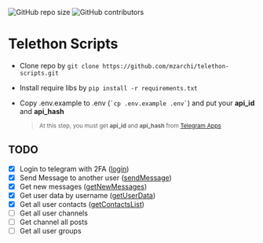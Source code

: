 <p>
<img alt="GitHub repo size" src="https://img.shields.io/github/repo-size/mzarchi/telethon-scripts">
<img alt="GitHub contributors" src="https://img.shields.io/github/contributors/mzarchi/telethon-scripts">
</p>

# Telethon Scripts

* Clone repo by ```git clone https://github.com/mzarchi/telethon-scripts.git```
* Install require libs by ```pip install -r requirements.txt```

* Copy .env.example to .env (`` `cp .env.example .env` ``) and put your <b>api_id</b> and <b>api_hash</b>

    > <sub>At this step, you must get **api_id** and **api_hash** from [Telegram Apps](https://my.telegram.org/auth?to=apps)</sub>

## TODO

* [x] Login to telegram with 2FA ([login](https://github.com/mzarchi/telethon-scripts/blob/main/codes/user.py#L21))
* [x] Send Message to another user ([sendMessage](https://github.com/mzarchi/telethon-scripts/blob/main/codes/user.py#L42))
* [x] Get new messages ([getNewMessages](https://github.com/mzarchi/telethon-scripts/blob/main/codes/user.py#L61))
* [x] Get user data by username ([getUserData](https://github.com/mzarchi/telethon-scripts/blob/main/codes/user.py#L84))
* [x] Get all user contacts ([getContactsList](https://github.com/mzarchi/telethon-scripts/blob/main/codes/user.py#L97))
* [ ] Get all user channels
* [ ] Get channel all posts
* [ ] Get all user groups
